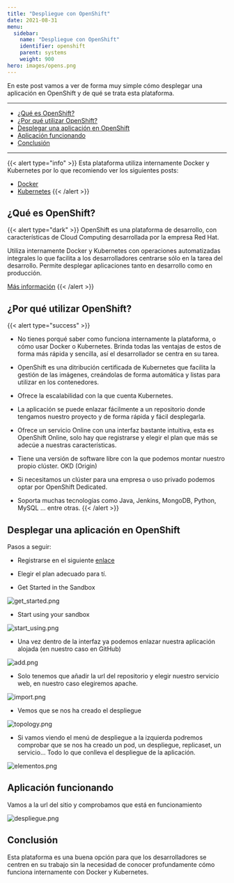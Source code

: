 ```yaml
---
title: "Despliegue con OpenShift"
date: 2021-08-31
menu:
  sidebar:
    name: "Despliegue con OpenShift"
    identifier: openshift
    parent: systems
    weight: 900
hero: images/opens.png
---
```


En este post vamos a ver de forma muy simple cómo desplegar una aplicación en OpenShift y de qué se trata esta plataforma.

_______________________________
- [¿Qué es OpenShift?](#qué-es-openshift)
- [¿Por qué utilizar OpenShift?](#por-qué-utilizar-openshift)
- [Desplegar una aplicación en OpenShift](#desplegar-una-aplicación-en-openshift)
- [Aplicación funcionando](#aplicación-funcionando)
- [Conclusión](#conclusión)

______________

{{< alert type="info" >}}
Esta plataforma utiliza internamente Docker y Kubernetes por lo que recomiendo ver los siguientes posts:
* [Docker](https://www.celiagm.es/posts/sistemas/docker/)
* [Kubernetes](https://www.celiagm.es/posts/sistemas/kubernetes/)
{{< /alert >}}

## ¿Qué es OpenShift?

{{< alert type="dark" >}}
OpenShift es una plataforma de desarrollo, con características de Cloud Computing desarrollada por la empresa Red Hat. 

Utiliza internamente Docker y Kubernetes con operaciones automatizadas integrales lo que facilita a los desarrolladores centrarse sólo en la tarea del desarrollo. Permite desplegar aplicaciones tanto en desarrollo como en producción.

[Más información](https://www.redhat.com/es/technologies/cloud-computing/openshift)
{{< /alert >}}

## ¿Por qué utilizar OpenShift?

{{< alert type="success" >}}
* No tienes porqué saber como funciona internamente la plataforma, o cómo usar Docker o Kubernetes. Brinda todas las ventajas de estos de forma más rápida y sencilla, así el desarrollador se centra en su tarea.

* OpenShift es una ditribución certificada de Kubernetes que facilita la gestión de las imágenes, creándolas de forma automática y listas para utilizar en los contenedores.
  
* Ofrece la escalabilidad con la que cuenta Kubernetes.

* La aplicación se puede enlazar fácilmente a un repositorio donde tengamos nuestro proyecto y de forma rápida y fácil desplegarla.

* Ofrece un servicio Online con una interfaz bastante intuitiva, esta es OpenShift Online, solo hay que registrarse y elegir el plan que más se adecúe a nuestras características. 

* Tiene una versión de software libre con la que podemos montar nuestro propio clúster. OKD (Origin)

* Si necesitamos un clúster para una empresa o uso privado podemos optar por OpenShift Dedicated.
   
* Soporta muchas tecnologías como Java, Jenkins, MongoDB, Python, MySQL ... entre otras.
{{< /alert >}}

## Desplegar una aplicación en OpenShift


Pasos a seguir:

* Registrarse en el siguiente [enlace](https://manage.openshift.com/register/plan)
* Elegir el plan adecuado para tí. 
  
* Get Started in the Sandbox

![get_started.png](/images/posts/openshift/get_started.png)

* Start using your sandbox 

![start_using.png](/images/posts/openshift/start_using.png)

* Una vez dentro de la interfaz ya podemos enlazar nuestra aplicación alojada (en nuestro caso en GitHub)

![add.png](/images/posts/openshift/add.png)

* Solo tenemos que añadir la url del repositorio y elegir nuestro servicio web, en nuestro caso elegiremos apache. 

![import.png](/images/posts/openshift/import.png)

* Vemos que se nos ha creado el despliegue 

![topology.png](/images/posts/openshift/topology.png)

* Si vamos viendo el menú de despliegue a la izquierda podremos comprobar que se nos ha creado un pod, un despliegue, replicaset, un servicio... Todo lo que conlleva el despliegue de la aplicación. 

![elementos.png](/images/posts/openshift/elementos.png)

## Aplicación funcionando

Vamos a la url del sitio y comprobamos que está en funcionamiento 

![despliegue.png](/images/posts/openshift/despliegue.png)

## Conclusión 

Esta plataforma es una buena opción para que los desarrolladores se centren en su trabajo sin la necesidad de conocer profundamente cómo funciona internamente con Docker y Kubernetes. 
